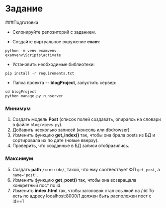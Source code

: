 # Задание

###Подготовка

- Склонируйте репозиторий с заданием.

- Создайте виртуальное окружение **exam**:
```
python -m venv examvenv
examvenv\Scripts\activate
```
- Установить необходимые библиотеки:
```
pip install -r requirements.txt
```
- Папка проекта -- **blogProject**, запустить сервер:
```
cd blogProject
python manage.py runserver
```

### Минимум
1. Создать модель **Post** (список полей создавать, опираясь на словари в файле `blog/views.py`).
2. Добавить несколько записей (консоль или dbdrowser).
3. Изменить функцию **get_index()** так, чтобы она брала posts из БД и сортировала их по дате (новые вверху).
4. Проверить, что созданные в БД записи отобразились.

### Максимум
5. Создать **path** `/<int:id>/`, такой, что ему соотвествует ФП `get_post`, а `name='post'`.
6. Изменить функцию **get_post()** так, чтобы она возвращала конкретный пост по id.
7. Изменить **index.html** так, чтобы заголовок стал ссылкой на /:id
То есть по адресу localhost:8000/1 должен быть расположен пост с id==1
